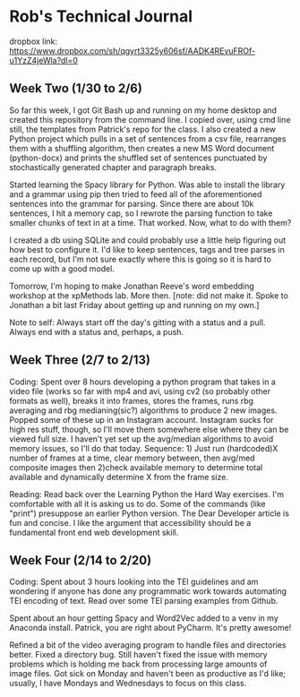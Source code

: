 # Rob's Technical Journal

dropbox link: https://www.dropbox.com/sh/qgyrt3325y606sf/AADK4REvuFROf-u1YzZ4jeWla?dl=0

## Week Two (1/30 to 2/6)

So far this week, I got Git Bash up and running on my home desktop and created this repository from the command line.  I copied over, using cmd line still, the templates from Patrick's repo for the class.  I also created a new Python project which pulls in a set of sentences from a csv file, rearranges them with a shuffling algorithm, then creates a new MS Word document (python-docx) and prints the shuffled set of sentences punctuated by stochastically generated chapter and paragraph breaks.

Started learning the Spacy library for Python. Was able to install the library and a grammar using pip then tried to feed all of the aforementioned sentences into the grammar for parsing.  Since there are about 10k sentences, I hit a memory cap, so I rewrote the parsing function to take smaller chunks of text in at a time.  That worked.  Now, what to do with them?

I created a db using SQLite and could probably use a little help figuring out how best to configure it.  I'd like to keep sentences, tags and tree parses in each record, but I'm not sure exactly where this is going so it is hard to come up with a good model.

Tomorrow, I'm hoping to make Jonathan Reeve's word embedding workshop at the xpMethods lab.  More then. [note: did not make it.  Spoke to Jonathan a bit last Friday about getting up and running on my own.]

Note to self: Always start off the day's gitting with a status and a pull.  Always end with a status and, perhaps, a push.

## Week Three (2/7 to 2/13)

Coding:
Spent over 8 hours developing a python program that takes in a video file (works so far with mp4 and avi, using cv2 (so probably other formats as well), breaks it into frames, stores the frames, runs rbg averaging and rbg medianing(sic?) algorithms to produce 2 new images.  Popped some of these up in an Instagram account.  Instagram sucks for high res stuff, though, so I'll move them somewhere else where they can be viewed full size.  I haven't yet set up the avg/median algorithms to avoid memory issues, so I'll do that today.  Sequence: 1) Just run (hardcoded)X number of frames at a time, clear memory between, then avg/med composite images then 2)check available memory to determine total available and dynamically determine X from the frame size.

Reading:
Read back over the Learning Python the Hard Way exercises.  I'm comfortable with all it is asking us to do.  Some of the commands (like "print") presuppose an earlier Python version.  The Dear Developer article is fun and concise.  I like the argument that accessibility should be a fundamental front end web development skill.

## Week Four (2/14 to 2/20)

Coding: 
Spent about 3 hours looking into the TEI guidelines and am wondering if anyone has done any programmatic work towards automating TEI encoding of text.  Read over some TEI parsing examples from Github.

Spent about an hour getting Spacy and Word2Vec added to a venv in my Anaconda install.  Patrick, you are right about PyCharm.  It's pretty awesome!

Refined a bit of the video averaging program to handle files and directories better.  Fixed a directory bug.  Still haven't fixed the issue with memory problems which is holding me back from processing large amounts of image files.  Got sick on Monday and haven't been as productive as I'd like; usually, I have Mondays and Wednesdays to focus on this class.
